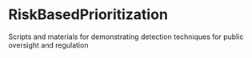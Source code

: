 # RiskBasedPrioritization
Scripts and materials for demonstrating detection techniques for public oversight and regulation

